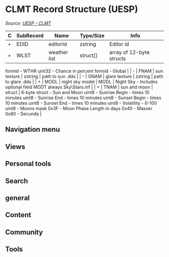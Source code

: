 # CLMT Record Structure (UESP)

*Source: [UESP - CLMT](https://en.uesp.net/wiki/Skyrim_Mod:Mod_File_Format/CLMT)*

| C | SubRecord | Name | Type/Size | Info |
| --- | --- | --- | --- | --- |
| + | EDID | editorId | zstring | Editor id |
| + | WLST | weather list | struct[] | array of 12-byte structs
formid - WTHR
uint32 - Chance in percent
formid - Global |
| - | FNAM | sun texture | zstring | path to sun .dds |
| - | GNAM | glare texture | zstring | path to glare .dds |
| + | MODL | night sky model | MODL | Night Sky - Includes optional field MODT always Sky\Stars.nif |
| + | TNAM | sun and moon | struct | 6-byte struct - Sun and Moon
uint8 - Sunrise Begin - times 10 minutes
uint8 - Sunrise End - times 10 minutes
uint8 - Sunset Begin - times 10 minutes
uint8 - Sunset End - times 10 minutes
uint8 - Volatility - 0-100
uint8 - Moons
mask 0x3F - Moon Phase Length in days
0x40 - Masser
0x80 - Secunda |

## Navigation menu

## Views

## Personal tools

## Search

## general

## Content

## Community

## Tools

